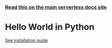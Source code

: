 <!--
title: Hello World AWS Lambda Python Example
menuText: Hello World Python Example
description: Create a simple Python powered Lambda function on amazon web services
layout: Doc
-->

<!-- DOCS-SITE-LINK:START automatically generated  -->
### [Read this on the main serverless docs site](https://www.serverless.com/framework/docs/providers/aws/examples/hello-world/python/)
<!-- DOCS-SITE-LINK:END -->

# Hello World in Python

[See installation guide](/docs/01-guide/01-installing-serverless.md)
